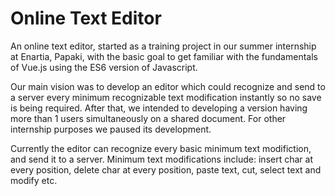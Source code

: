 # Online Text Editor

An online text editor, started as a training project in our summer internship at Enartia, Papaki,
with the basic goal to get familiar with the fundamentals of Vue.js using the ES6 version of Javascript.

Our main vision was to develop an editor which could recognize and send to a server every minimum recognizable
text modification instantly so no save is being required. After that, we intended to developing a version
having more than 1 users simultaneously on a shared document. For other internship purposes we paused its development.

Currently the editor can recognize every basic minimum text modifiction, and send it to a server.
Minimum text modifications include:
insert char at every position,
delete char at every position,
paste text,
cut,
select text and modify etc.
